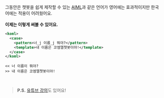 
그동안은 챗봇을 쉽게 제작할 수 있는 [AIML](https://en.wikipedia.org/wiki/Artificial_Intelligence_Markup_Language)과 같은 언어가 영어에는 효과적이지만 한국어에는 적용이 어려웠어요.
<br><br>
**이제는 이렇게 써볼 수 있어요.**
<br>

```xml
<koml>
  <case>
    <pattern>너_j 이름_j 뭐야?</pattern>
    <template>내 이름은 코엠엘챗봇이야!</template>
  </case>
</koml>
```

```
<< 너 이름이 뭐야?
>> 내 이름은 코엠엘챗봇이야!
```

<br>

>**P.S.** [유튜브 강의](https://youtu.be/u8ApVAYFaKE)도 있어요!